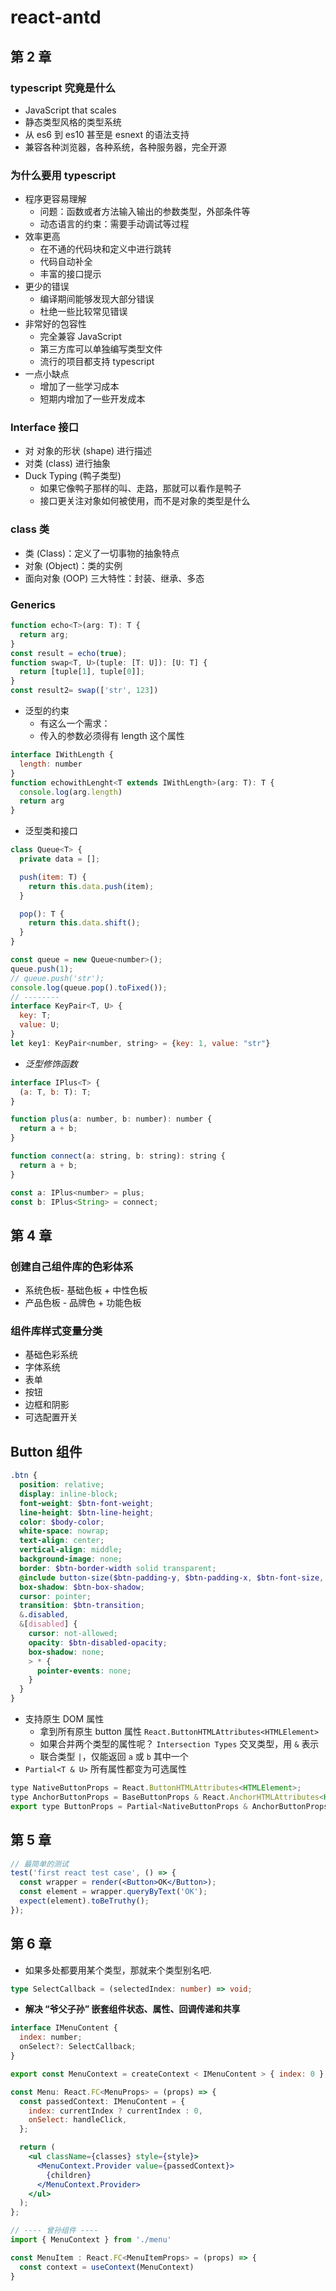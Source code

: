 # react-antd

## 第 2 章

### typescript 究竟是什么

- JavaScript that scales
- 静态类型风格的类型系统
- 从 es6 到 es10 甚至是 esnext 的语法支持
- 兼容各种浏览器，各种系统，各种服务器，完全开源

### 为什么要用 typescript

- 程序更容易理解
  - 问题：函数或者方法输入输出的参数类型，外部条件等
  - 动态语言的约束：需要手动调试等过程
- 效率更高
  - 在不通的代码块和定义中进行跳转
  - 代码自动补全
  - 丰富的接口提示
- 更少的错误
  - 编译期间能够发现大部分错误
  - 杜绝一些比较常见错误
- 非常好的包容性
  - 完全兼容 JavaScript
  - 第三方库可以单独编写类型文件
  - 流行的项目都支持 typescript
- 一点小缺点
  - 增加了一些学习成本
  - 短期内增加了一些开发成本

### Interface 接口

- 对 对象的形状 (shape) 进行描述
- 对类 (class) 进行抽象
- Duck Typing (鸭子类型)
  - 如果它像鸭子那样的叫、走路，那就可以看作是鸭子
  - 接口更关注对象如何被使用，而不是对象的类型是什么

### class 类

- 类 (Class)：定义了一切事物的抽象特点
- 对象 (Object)：类的实例
- 面向对象 (OOP) 三大特性：封装、继承、多态

### Generics

```js
function echo<T>(arg: T): T {
  return arg;
}
const result = echo(true);
function swap<T, U>(tuple: [T: U]): [U: T] {
  return [tuple[1], tuple[0]];
}
const result2= swap(['str', 123])
```

- 泛型的约束
  - 有这么一个需求：
  - 传入的参数必须得有 length 这个属性

```js
interface IWithLength {
  length: number
}
function echowithLenght<T extends IWithLength>(arg: T): T {
  console.log(arg.length)
  return arg
}
```

- 泛型类和接口

```js
class Queue<T> {
  private data = [];

  push(item: T) {
    return this.data.push(item);
  }

  pop(): T {
    return this.data.shift();
  }
}

const queue = new Queue<number>();
queue.push(1);
// queue.push('str');
console.log(queue.pop().toFixed());
// --------
interface KeyPair<T, U> {
  key: T;
  value: U;
}
let key1: KeyPair<number, string> = {key: 1, value: "str"}
```

- _泛型修饰函数_

```js
interface IPlus<T> {
  (a: T, b: T): T;
}

function plus(a: number, b: number): number {
  return a + b;
}

function connect(a: string, b: string): string {
  return a + b;
}

const a: IPlus<number> = plus;
const b: IPlus<String> = connect;
```

## 第 4 章

### 创建自己组件库的色彩体系

- 系统色板- 基础色板 + 中性色板
- 产品色板 - 品牌色 + 功能色板

### 组件库样式变量分类

- 基础色彩系统
- 字体系统
- 表单
- 按钮
- 边框和阴影
- 可选配置开关

## Button 组件

```scss
.btn {
  position: relative;
  display: inline-block;
  font-weight: $btn-font-weight;
  line-height: $btn-line-height;
  color: $body-color;
  white-space: nowrap;
  text-align: center;
  vertical-align: middle;
  background-image: none;
  border: $btn-border-width solid transparent;
  @include button-size($btn-padding-y, $btn-padding-x, $btn-font-size, $border-radius);
  box-shadow: $btn-box-shadow;
  cursor: pointer;
  transition: $btn-transition;
  &.disabled,
  &[disabled] {
    cursor: not-allowed;
    opacity: $btn-disabled-opacity;
    box-shadow: none;
    > * {
      pointer-events: none;
    }
  }
}
```

- 支持原生 DOM 属性
  - 拿到所有原生 button 属性 `React.ButtonHTMLAttributes<HTMLElement>`
  - 如果合并两个类型的属性呢？ `Intersection Types` 交叉类型，用 `&` 表示
  - 联合类型 `|`，仅能返回 `a` 或 `b` 其中一个
- `Partial<T & U>` 所有属性都变为可选属性

```jsx
type NativeButtonProps = React.ButtonHTMLAttributes<HTMLElement>;
type AnchorButtonProps = BaseButtonProps & React.AnchorHTMLAttributes<HTMLElement>;
export type ButtonProps = Partial<NativeButtonProps & AnchorButtonProps>;
```

## 第 5 章

```jsx
// 最简单的测试
test('first react test case', () => {
  const wrapper = render(<Button>OK</Button>);
  const element = wrapper.queryByText('OK');
  expect(element).toBeTruthy();
});
```

## 第 6 章

- 如果多处都要用某个类型，那就来个类型别名吧.

```ts
type SelectCallback = (selectedIndex: number) => void;
```

- **解决 “爷父子孙” 嵌套组件状态、属性、回调传递和共享**

```jsx
interface IMenuContent {
  index: number;
  onSelect?: SelectCallback;
}

export const MenuContext = createContext < IMenuContent > { index: 0 };

const Menu: React.FC<MenuProps> = (props) => {
  const passedContext: IMenuContent = {
    index: currentIndex ? currentIndex : 0,
    onSelect: handleClick,
  };

  return (
    <ul className={classes} style={style}>
      <MenuContext.Provider value={passedContext}>
        {children}
      </MenuContext.Provider>
    </ul>
  );
};

// ---- 曾孙组件 ----
import { MenuContext } from './menu'

const MenuItem : React.FC<MenuItemProps> = (props) => {
  const context = useContext(MenuContext)
}
```
